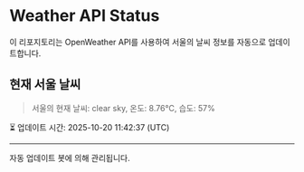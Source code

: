 
# Weather API Status

이 리포지토리는 OpenWeather API를 사용하여 서울의 날씨 정보를 자동으로 업데이트합니다.

## 현재 서울 날씨
> 서울의 현재 날씨: clear sky, 온도: 8.76°C, 습도: 57%

⏳ 업데이트 시간: 2025-10-20 11:42:37 (UTC)

---
자동 업데이트 봇에 의해 관리됩니다.
